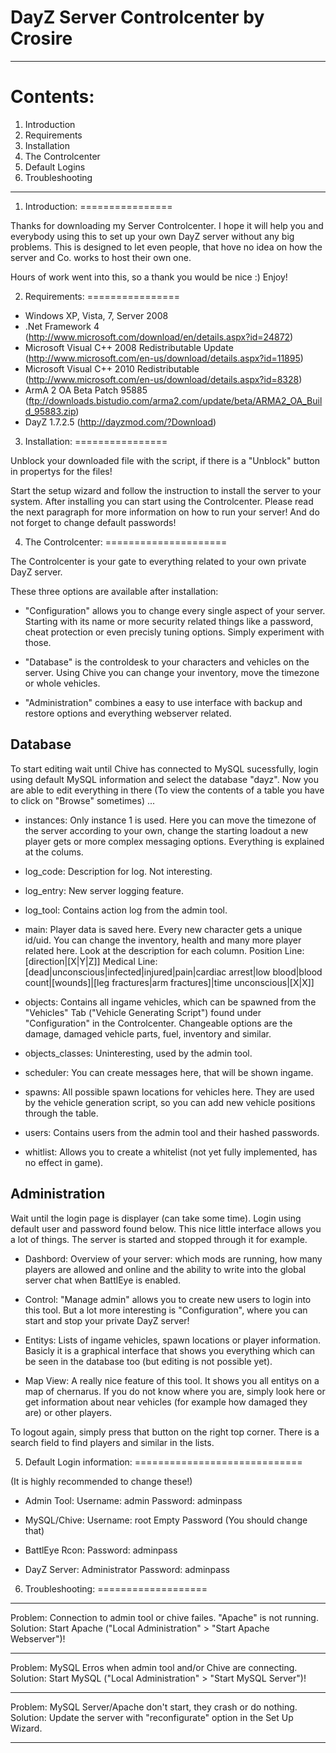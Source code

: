 DayZ Server Controlcenter by Crosire
====================================
________________________________________________________________________________

Contents:
=========

1. Introduction
2. Requirements
3. Installation
4. The Controlcenter
5. Default Logins
6. Troubleshooting

________________________________________________________________________________

1. Introduction:
================

 Thanks for downloading my Server Controlcenter. I hope it will help you and everybody using this to set
 up your own DayZ server without any big problems. This is designed to let even people, that hove no idea
 on how the server and Co. works to host their own one.

 Hours of work went into this, so a thank you would be nice :) Enjoy!

2. Requirements:
================

 - Windows XP, Vista, 7, Server 2008
 - .Net Framework 4 (http://www.microsoft.com/download/en/details.aspx?id=24872)
 - Microsoft Visual C++ 2008 Redistributable Update (http://www.microsoft.com/en-us/download/details.aspx?id=11895)
 - Microsoft Visual C++ 2010 Redistributable (http://www.microsoft.com/en-us/download/details.aspx?id=8328)
 - ArmA 2 OA Beta Patch 95885 (ftp://downloads.bistudio.com/arma2.com/update/beta/ARMA2_OA_Build_95883.zip)
 - DayZ 1.7.2.5 (http://dayzmod.com/?Download)

3. Installation:
================

 Unblock your downloaded file with the script, if there is a "Unblock" button in propertys for the files!

 Start the setup wizard and follow the instruction to install the server to your system.
 After installing you can start using the Controlcenter. Please read the next paragraph for
 more information on how to run your server! And do not forget to change default passwords!

4. The Controlcenter:
=====================

 The Controlcenter is your gate to everything related to your own private DayZ server.

 These three options are available after installation:

 - "Configuration" allows you to change every single aspect of your server. Starting with its name or more 
 security related things like a password, cheat protection or even precisly tuning options. Simply
 experiment with those.

 - "Database" is the controldesk to your characters and vehicles on the server. Using Chive you can change
 your inventory, move the timezone or whole vehicles.

 - "Administration" combines a easy to use interface with backup and restore options and everything
 webserver related.


 Database
 --------

 To start editing wait until Chive has connected to MySQL sucessfully, login using default MySQL information
 and select the database "dayz". Now you are able to edit everything in there (To view the contents of a
 table you have to click on "Browse" sometimes) ...

 - instances:
   Only instance 1 is used. Here you can move the timezone of the server according to your own, change
   the starting loadout a new player gets or more complex messaging options. Everything is explained at
   the colums.

 - log_code:
   Description for log. Not interesting.

 - log_entry:
   New server logging feature.

 - log_tool:
   Contains action log from the admin tool.

 - main:
   Player data is saved here. Every new character gets a unique id/uid. You can change the inventory,
   health and many more player related here. Look at the description for each column.
   Position Line: [direction|[X|Y|Z]]
   Medical Line:  [dead|unconscious|infected|injured|pain|cardiac arrest|low blood|blood count|[wounds]|[leg fractures|arm fractures]|time unconscious|[X|X]]  

 - objects:
   Contains all ingame vehicles, which can be spawned from the "Vehicles" Tab ("Vehicle Generating Script")
   found under "Configuration" in the Controlcenter. Changeable options are the damage, damaged vehicle
   parts, fuel, inventory and similar.

 - objects_classes:
   Uninteresting, used by the admin tool.

 - scheduler:
   You can create messages here, that will be shown ingame.

 - spawns:
   All possible spawn locations for vehicles here. They are used by the vehicle generation script, so you
   can add new vehicle positions through the table.

 - users:
   Contains users from the admin tool and their hashed passwords.

 - whitlist:
   Allows you to create a whitelist (not yet fully implemented, has no effect in game).


 Administration
 --------------

 Wait until the login page is displayer (can take some time). Login using default user and password 
 found below. This nice little interface allows you a lot of things. The server is started and stopped
 through it for example.

 - Dashbord:
   Overview of your server: which mods are running, how many players are allowed and online and the ability
   to write into the global server chat when BattlEye is enabled.

 - Control:
   "Manage admin" allows you to create new users to login into this tool. But a lot more interesting is
   "Configuration", where you can start and stop your private DayZ server!

 - Entitys:
   Lists of ingame vehicles, spawn locations or player information. Basicly it is a graphical interface
   that shows you everything which can be seen in the database too (but editing is not possible yet).

 - Map View:
   A really nice feature of this tool. It shows you all entitys on a map of chernarus. If you do not know
   where you are, simply look here or get information about near vehicles (for example how damaged they
   are) or other players.

 To logout again, simply press that button on the right top corner. There is a search field to find
 players and similar in the lists.


5. Default Login information:
=============================

(It is highly recommended to change these!)

 - Admin Tool:
 Username: admin
 Password: adminpass

 - MySQL/Chive:
 Username: root
 Empty Password (You should change that)

 - BattlEye Rcon:
 Password: adminpass

 - DayZ Server:
 Administrator Password: adminpass


6. Troubleshooting:
===================

 --------------------------------------------------------------------------------------------------------------------------------------------------------------

 Problem:	Connection to admin tool or chive failes. "Apache" is not running.
 Solution:	Start Apache ("Local Administration" > "Start Apache Webserver")!

 --------------------------------------------------------------------------------------------------------------------------------------------------------------

 Problem:	MySQL Erros when admin tool and/or Chive are connecting.
 Solution:	Start MySQL ("Local Administration" > "Start MySQL Server")!

 --------------------------------------------------------------------------------------------------------------------------------------------------------------

 Problem:	MySQL Server/Apache don't start, they crash or do nothing.
 Solution:	Update the server with "reconfigurate" option in the Set Up Wizard.

 --------------------------------------------------------------------------------------------------------------------------------------------------------------